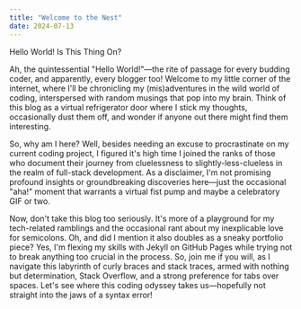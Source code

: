 ```yaml
---
title: "Welcome to the Nest"
date: 2024-07-13
---
```

Hello World! Is This Thing On?

Ah, the quintessential "Hello World!"—the rite of passage for every budding coder, and apparently, every blogger too! Welcome to my little corner of the internet, where I'll be chronicling my (mis)adventures in the wild world of coding, interspersed with random musings that pop into my brain. Think of this blog as a virtual refrigerator door where I stick my thoughts, occasionally dust them off, and wonder if anyone out there might find them interesting.

So, why am I here? Well, besides needing an excuse to procrastinate on my current coding project, I figured it's high time I joined the ranks of those who document their journey from cluelessness to slightly-less-clueless in the realm of full-stack development. As a disclaimer, I'm not promising profound insights or groundbreaking discoveries here—just the occasional "aha!" moment that warrants a virtual fist pump and maybe a celebratory GIF or two.

Now, don't take this blog too seriously. It's more of a playground for my tech-related ramblings and the occasional rant about my inexplicable love for semicolons. Oh, and did I mention it also doubles as a sneaky portfolio piece? Yes, I'm flexing my skills with Jekyll on GitHub Pages while trying not to break anything too crucial in the process. So, join me if you will, as I navigate this labyrinth of curly braces and stack traces, armed with nothing but determination, Stack Overflow, and a strong preference for tabs over spaces. Let's see where this coding odyssey takes us—hopefully not straight into the jaws of a syntax error!